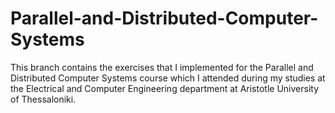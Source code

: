 # Parallel-and-Distributed-Computer-Systems
This branch contains the exercises that I implemented for the Parallel and Distributed Computer Systems course which I attended during my studies at the Electrical and Computer Engineering department at Aristotle University of Thessaloniki.
